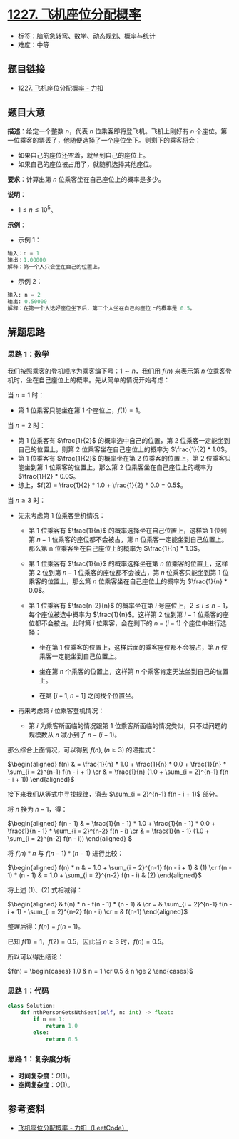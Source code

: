 # [1227. 飞机座位分配概率](https://leetcode.cn/problems/airplane-seat-assignment-probability/)

- 标签：脑筋急转弯、数学、动态规划、概率与统计
- 难度：中等

## 题目链接

- [1227. 飞机座位分配概率 - 力扣](https://leetcode.cn/problems/airplane-seat-assignment-probability/)

## 题目大意

**描述**：给定一个整数 $n$，代表 $n$ 位乘客即将登飞机。飞机上刚好有 $n$ 个座位。第一位乘客的票丢了，他随便选择了一个座位坐下。则剩下的乘客将会：

- 如果自己的座位还空着，就坐到自己的座位上。
- 如果自己的座位被占用了，就随机选择其他座位。

**要求**：计算出第 $n$ 位乘客坐在自己座位上的概率是多少。

**说明**：

- $1 \le n \le 10^5$。

**示例**：

- 示例 1：

```python
输入：n = 1
输出：1.00000
解释：第一个人只会坐在自己的位置上。
```

- 示例 2：

```python
输入: n = 2
输出: 0.50000
解释：在第一个人选好座位坐下后，第二个人坐在自己的座位上的概率是 0.5。
```

## 解题思路

### 思路 1：数学

我们按照乘客的登机顺序为乘客编下号：$1 \sim n$，我们用 $f(n)$ 来表示第 $n$ 位乘客登机时，坐在自己座位上的概率。先从简单的情况开始考虑：

当 $n = 1$ 时：

- 第 $1$ 位乘客只能坐在第 $1$ 个座位上，$f(1) = 1$。

当 $n = 2$ 时：

- 第 $1$ 位乘客有 $\frac{1}{2}$ 的概率选中自己的位置，第 $2$ 位乘客一定能坐到自己的位置上，则第 $2$ 位乘客坐在自己座位上的概率为 $\frac{1}{2} * 1.0$。
- 第 $1$ 位乘客有 $\frac{1}{2}$ 的概率坐在第 $2$ 位乘客的位置上，第 $2$ 位乘客只能坐到第 $1$ 位乘客的位置上，那么第 $2$ 位乘客坐在自己座位上的概率为 $\frac{1}{2} * 0.0$。
- 综上，$f(2) =  \frac{1}{2} * 1.0 + \frac{1}{2} * 0.0 = 0.5$。

当 $n \ge 3$ 时：

- 先来考虑第 $1$ 位乘客登机情况：

  - 第 $1$ 位乘客有 $\frac{1}{n}$ 的概率选择坐在自己位置上，这样第 $1$ 位到第 $n - 1$ 位乘客的座位都不会被占，第 n 位乘客一定能坐到自己位置上。那么第 n 位乘客坐在自己座位上的概率为 $\frac{1}{n} * 1.0$。

  - 第 $1$ 位乘客有 $\frac{1}{n}$ 的概率选择坐在第 $n$ 位乘客的位置上，这样第 $2$ 位到第 $n - 1$ 位乘客的座位都不会被占，第 $n$ 位乘客只能坐到第 $1$ 位乘客的位置上，那么第 $n$ 位乘客坐在自己座位上的概率为 $\frac{1}{n} * 0.0$。

  - 第 $1$ 位乘客有 $\frac{n-2}{n}$ 的概率坐在第 $i$ 号座位上，$2 \le i \le n - 1$，每个座位被选中概率为 $\frac{1}{n}$。这样第 $2$ 位到第 $i - 1$ 位乘客的座位都不会被占。此时第 $i$ 位乘客，会在剩下的 $n - (i - 1)$ 个座位中进行选择：

    - 坐在第 $1$ 位乘客的位置上，这样后面的乘客座位都不会被占，第 $n$ 位乘客一定能坐到自己位置上。

    - 坐在第 $n$ 个乘客的位置上，这样第 $n$ 个乘客肯定无法坐到自己的位置上。

    - 在第 $[i + 1, n - 1]$ 之间找个位置坐。

- 再来考虑第 $i$ 位乘客登机情况：
  - 第 $i$ 为乘客所面临的情况跟第 $1$ 位乘客所面临的情况类似，只不过问题的规模数从 $n$ 减小到了  $n - (i - 1)$。

那么综合上面情况，可以得到 $f(n),(n \ge 3)$ 的递推式：

$\begin{aligned} f(n) & =  \frac{1}{n} * 1.0 + \frac{1}{n} * 0.0 + \frac{1}{n} * \sum_{i = 2}^{n-1} f(n - i + 1) \cr & = \frac{1}{n} (1.0 + \sum_{i = 2}^{n-1} f(n - i + 1)) \end{aligned}$

接下来我们从等式中寻找规律，消去 $\sum_{i = 2}^{n-1} f(n - i + 1)$ 部分。

将 $n$ 换为 $n - 1$，得：

$\begin{aligned} f(n - 1) & =  \frac{1}{n - 1} * 1.0 + \frac{1}{n - 1} * 0.0 + \frac{1}{n - 1} * \sum_{i = 2}^{n-2} f(n - i) \cr & = \frac{1}{n - 1} (1.0 + \sum_{i = 2}^{n-2} f(n - i)) \end{aligned} $

将 $f(n) * n$ 与 $f(n - 1) * (n - 1)$ 进行比较：

$\begin{aligned} f(n) * n & = 1.0 + \sum_{i = 2}^{n-1} f(n - i + 1) & (1) \cr f(n - 1) * (n - 1) & = 1.0 + \sum_{i = 2}^{n-2} f(n - i) & (2) \end{aligned}$

将上述 (1)、(2) 式相减得：

$\begin{aligned} & f(n) * n - f(n - 1) * (n - 1) & \cr = & \sum_{i = 2}^{n-1} f(n - i + 1) - \sum_{i = 2}^{n-2}  f(n - i) \cr = & f(n-1) \end{aligned}$

整理后得：$f(n) = f(n - 1)$。

已知 $f(1) = 1$，$f(2) = 0.5$，因此当 $n \ge 3$ 时，$f(n) = 0.5$。

所以可以得出结论：

$f(n) = \begin{cases} 1.0 & n = 1 \cr 0.5 & n \ge 2  \end{cases}$

### 思路 1：代码

```python
class Solution:
    def nthPersonGetsNthSeat(self, n: int) -> float:
        if n == 1:
            return 1.0
        else:
            return 0.5
```

### 思路 1：复杂度分析

- **时间复杂度**：$O(1)$。
- **空间复杂度**：$O(1)$。

## 参考资料

- [飞机座位分配概率 - 力扣（LeetCode）](https://leetcode.cn/problems/airplane-seat-assignment-probability/solution/fei-ji-zuo-wei-fen-pei-gai-lu-by-leetcod-gyw4/)

